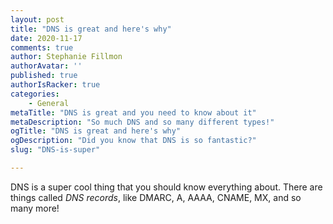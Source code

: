 ```yaml
---
layout: post
title: "DNS is great and here's why"
date: 2020-11-17
comments: true
author: Stephanie Fillmon
authorAvatar: ''
published: true
authorIsRacker: true
categories:
    - General
metaTitle: "DNS is great and you need to know about it"
metaDescription: "So much DNS and so many different types!"
ogTitle: "DNS is great and here's why"
ogDescription: "Did you know that DNS is so fantastic?"
slug: "DNS-is-super"

---
```


DNS is a super cool thing that you should know everything about. There are
things called _DNS records_, like DMARC, A, AAAA, CNAME, MX, and so many
more!

